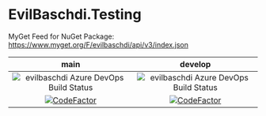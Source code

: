 # EvilBaschdi.Testing

MyGet Feed for NuGet Package: <https://www.myget.org/F/evilbaschdi/api/v3/index.json>

|                             main                             |                              develop                               |
| :----------------------------------------------------------: | :----------------------------------------------------------------: |
|  ![evilbaschdi Azure DevOps Build Status][buildStatusMain]   |    ![evilbaschdi Azure DevOps Build Status][buildStatusDevelop]    |
| [![CodeFactor][codeFactorMainBadge]][codeFactorMainOverview] | [![CodeFactor][codeFactorDevelopBadge]][codeFactorDevelopOverview] |

[buildStatusMain]: https://dev.azure.com/evilbaschdi/Main/_apis/build/status/Core/EvilBaschdi.Testing?branchName=main
[buildStatusDevelop]: https://dev.azure.com/evilbaschdi/Main/_apis/build/status/Core/EvilBaschdi.Testing?branchName=develop
[codeFactorMainBadge]: https://www.codefactor.io/repository/github/evilbaschdi/evilbaschdi.testing/badge/main
[codeFactorMainOverview]: https://www.codefactor.io/repository/github/evilbaschdi/evilbaschdi.testing/overview/main
[codeFactorDevelopBadge]: https://www.codefactor.io/repository/github/evilbaschdi/evilbaschdi.testing/badge/develop
[codeFactorDevelopOverview]: https://www.codefactor.io/repository/github/evilbaschdi/evilbaschdi.testing/overview/develop
